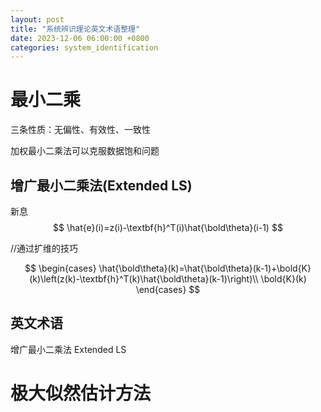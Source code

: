 ```yaml
---
layout: post
title: "系统辨识理论英文术语整理"
date: 2023-12-06 06:00:00 +0800
categories: system_identification
---
```


# 最小二乘

三条性质：无偏性、有效性、一致性

加权最小二乘法可以克服数据饱和问题

## 增广最小二乘法(Extended LS)

新息
$$
\hat{e}(i)=z(i)-\textbf{h}^T(i)\hat{\bold\theta}(i-1)
$$

//通过扩维的技巧

$$
\begin{cases}
\hat{\bold\theta}(k)=\hat{\bold\theta}(k-1)+\bold{K}(k)\left(z(k)-\textbf{h}^T(k)\hat{\bold\theta}(k-1)\right)\\
\bold{K}(k)
\end{cases}
$$

## 英文术语

增广最小二乘法 Extended LS



# 极大似然估计方法